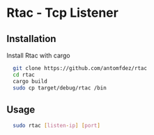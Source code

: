 # Rtac - Tcp Listener

## Installation

Install Rtac with cargo

```bash
  git clone https://github.com/antomfdez/rtac
  cd rtac
  cargo build
  sudo cp target/debug/rtac /bin
```

## Usage

```bash
  sudo rtac [listen-ip] [port]
```
